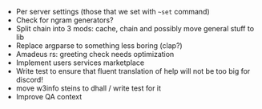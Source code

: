 - Per server settings (those that we set with `~set` command)
- Check for ngram generators?
- Split chain into 3 mods: cache, chain and possibly move general stuff to lib
- Replace argparse to something less boring (clap?)
- Amadeus rs: greeting check needs optimization
- Implement users services marketplace
- Write test to ensure that fluent translation of help will not be too big for discord!
- move w3info steins to dhall / write test for it
- Improve QA context
